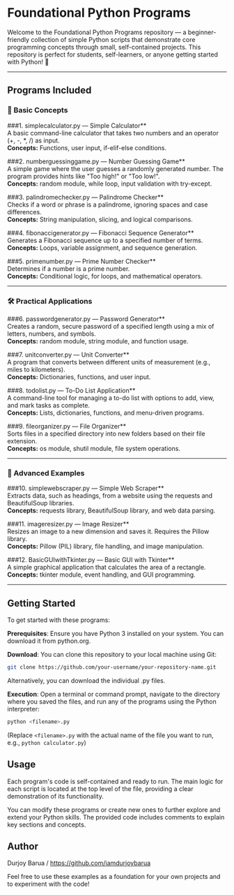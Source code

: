 # Foundational Python Programs

Welcome to the Foundational Python Programs repository — a beginner-friendly collection of simple Python scripts that demonstrate core programming concepts through small, self-contained projects. This repository is perfect for students, self-learners, or anyone getting started with Python! 🚀

---

## Programs Included

### 🧠 Basic Concepts

###1. simplecalculator.py — Simple Calculator**  
A basic command-line calculator that takes two numbers and an operator (+, -, *, /) as input.  
**Concepts:** Functions, user input, if-elif-else conditions.

###2. numberguessinggame.py — Number Guessing Game**  
A simple game where the user guesses a randomly generated number. The program provides hints like "Too high!" or "Too low!".  
**Concepts:** random module, while loop, input validation with try-except.

###3. palindromechecker.py — Palindrome Checker**  
Checks if a word or phrase is a palindrome, ignoring spaces and case differences.  
**Concepts:** String manipulation, slicing, and logical comparisons.

###4. fibonaccigenerator.py — Fibonacci Sequence Generator**  
Generates a Fibonacci sequence up to a specified number of terms.  
**Concepts:** Loops, variable assignment, and sequence generation.

###5. primenumber.py — Prime Number Checker**  
Determines if a number is a prime number.  
**Concepts:** Conditional logic, for loops, and mathematical operators.

---

### 🛠️ Practical Applications

###6. passwordgenerator.py — Password Generator**  
Creates a random, secure password of a specified length using a mix of letters, numbers, and symbols.  
**Concepts:** random module, string module, and function usage.

###7. unitconverter.py — Unit Converter**  
A program that converts between different units of measurement (e.g., miles to kilometers).  
**Concepts:** Dictionaries, functions, and user input.

###8. todolist.py — To-Do List Application**  
A command-line tool for managing a to-do list with options to add, view, and mark tasks as complete.  
**Concepts:** Lists, dictionaries, functions, and menu-driven programs.

###9. fileorganizer.py — File Organizer**  
Sorts files in a specified directory into new folders based on their file extension.  
**Concepts:** os module, shutil module, file system operations.

---

### 🚀 Advanced Examples

###10. simplewebscraper.py — Simple Web Scraper**  
Extracts data, such as headings, from a website using the requests and BeautifulSoup libraries.  
**Concepts:** requests library, BeautifulSoup library, and web data parsing.

###11. imageresizer.py — Image Resizer**  
Resizes an image to a new dimension and saves it. Requires the Pillow library.  
**Concepts:** Pillow (PIL) library, file handling, and image manipulation.

###12. BasicGUIwithTkinter.py — Basic GUI with Tkinter**  
A simple graphical application that calculates the area of a rectangle.  
**Concepts:** tkinter module, event handling, and GUI programming.


---

## Getting Started

To get started with these programs:

**Prerequisites**: Ensure you have Python 3 installed on your system. You can download it from python.org.

**Download**: You can clone this repository to your local machine using Git:

```bash
git clone https://github.com/your-username/your-repository-name.git
```
Alternatively, you can download the individual .py files.

**Execution**: Open a terminal or command prompt, navigate to the directory where you saved the files, and run any of the programs using the Python interpreter:

```bash
python <filename>.py
```
(Replace `<filename>.py` with the actual name of the file you want to run, e.g., `python calculator.py`)

## Usage

Each program's code is self-contained and ready to run. The main logic for each script is located at the top level of the file, providing a clear demonstration of its functionality.

You can modify these programs or create new ones to further explore and extend your Python skills. The provided code includes comments to explain key sections and concepts.


## Author

Durjoy Barua / https://github.com/iamdurjoybarua

Feel free to use these examples as a foundation for your own projects and to experiment with the code!
